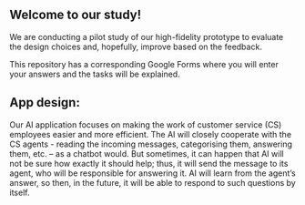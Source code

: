## Welcome to our study!

We are conducting a pilot study of our high-fidelity prototype to evaluate the design choices and, hopefully, improve based on the feedback.

This repository has a corresponding Google Forms where you will enter your answers and the tasks will be explained.

## App design:

Our AI application focuses on making the work of customer service (CS) employees easier and more efficient. The AI will closely cooperate with the CS agents - reading the incoming messages, categorising them, answering them, etc. – as a chatbot would. But sometimes, it can happen that AI will not be sure how exactly it should help; thus, it will send the message to its agent, who will be responsible for answering it. AI will learn from the agent’s answer, so then, in the future, it will be able to respond to such questions by itself.
